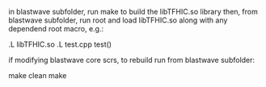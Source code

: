 in blastwave subfolder, run make to build the libTFHIC.so library
then, from blastwave subfolder, run root and load libTFHIC.so along with any dependend root macro, e.g.:

  .L libTFHIC.so
  .L test.cpp
  test()

if modifying blastwave core scrs, to rebuild run from blastwave subfolder:

  make clean
  make
